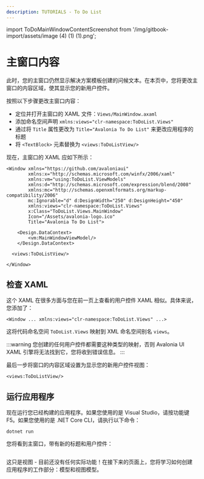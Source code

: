 ```yaml
---
description: TUTORIALS - To Do List
---
```


import ToDoMainWindowContentScreenshot from '/img/gitbook-import/assets/image (4) (1) (1).png';

# 主窗口内容

此时，您的主窗口仍然显示解决方案模板创建的问候文本。在本页中，您将更改主窗口的内容区域，使其显示您的新用户控件。

按照以下步骤更改主窗口内容：

- 定位并打开主窗口的 XAML 文件：`Views/MainWindow.axaml`
- 添加命名空间声明 `xmlns:views="clr-namespace:ToDoList.Views"`
- 通过将 `Title` 属性更改为 `Title="Avalonia To Do List"` 来更改应用程序的标题
- 将 `<TextBlock>` 元素替换为 `<views:ToDoListView/>`

现在，主窗口的 XAML 应如下所示：

```markup
<Window xmlns="https://github.com/avaloniaui"
        xmlns:x="http://schemas.microsoft.com/winfx/2006/xaml"
        xmlns:vm="using:ToDoList.ViewModels"
        xmlns:d="http://schemas.microsoft.com/expression/blend/2008"
        xmlns:mc="http://schemas.openxmlformats.org/markup-compatibility/2006"
        mc:Ignorable="d" d:DesignWidth="250" d:DesignHeight="450"
        xmlns:views="clr-namespace:ToDoList.Views"
        x:Class="ToDoList.Views.MainWindow"
        Icon="/Assets/avalonia-logo.ico"
        Title="Avalonia To Do List">

    <Design.DataContext>
        <vm:MainWindowViewModel/>
    </Design.DataContext>

  <views:ToDoListView/>

</Window>
```

## 检查 XAML

这个 XAML 在很多方面与您在前一页上查看的用户控件 XAML 相似。具体来说，您添加了：

```markup
<Window ... xmlns:views="clr-namespace:ToDoList.Views" ...>
```

这将代码命名空间 `ToDoList.Views` 映射到 XML 命名空间别名 `views`。

:::warning
您创建的任何用户控件都需要这种类型的映射，否则 Avalonia UI XAML 引擎将无法找到它，您将收到错误信息。
:::

最后一步将窗口的内容区域设置为显示您的新用户控件视图：

```markup
<views:ToDoListView/>
```

## 运行应用程序

现在运行您已经构建的应用程序。如果您使用的是 Visual Studio，请按功能键 F5。如果您使用的是 .NET Core CLI，请执行以下命令：

```
dotnet run
```

您将看到主窗口，带有新的标题和用户控件：

<img className="center" src={ToDoMainWindowContentScreenshot} alt="" />

这只是视图 - 目前还没有任何实际功能！在接下来的页面上，您将学习如何创建应用程序的工作部分：模型和视图模型。
